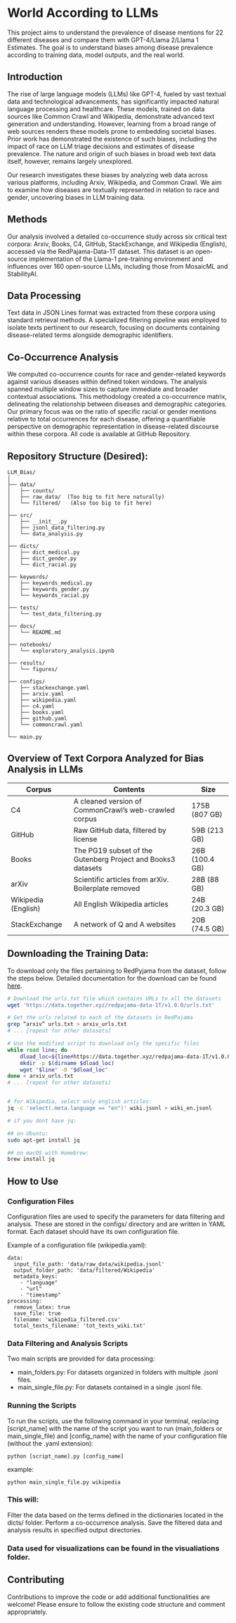 # World According to LLMs

This project aims to understand the prevalence of disease mentions for 22 different diseases and compare them with GPT-4/Llama 2/Llama 1 Estimates. The goal is to understand biases among disease prevalence according to training data, model outputs, and the real world.

## Introduction

The rise of large language models (LLMs) like GPT-4, fueled by vast textual data and technological advancements, has significantly impacted natural language processing and healthcare. These models, trained on data sources like Common Crawl and Wikipedia, demonstrate advanced text generation and understanding. However, learning from a broad range of web sources renders these models prone to embedding societal biases. Prior work has demonstrated the existence of such biases, including the impact of race on LLM triage decisions and estimates of disease prevalence. The nature and origin of such biases in broad web text data itself, however, remains largely unexplored.

Our research investigates these biases by analyzing web data across various platforms, including Arxiv, Wikipedia, and Common Crawl. We aim to examine how diseases are textually represented in relation to race and gender, uncovering biases in LLM training data.

## Methods
Our analysis involved a detailed co-occurrence study across six critical text corpora: Arxiv, Books, C4, GitHub, StackExchange, and Wikipedia (English), accessed via the RedPajama-Data-1T dataset. This dataset is an open-source implementation of the Llama-1 pre-training environment and influences over 160 open-source LLMs, including those from MosaicML and StabilityAI.

## Data Processing
Text data in JSON Lines format was extracted from these corpora using standard retrieval methods. A specialized filtering pipeline was employed to isolate texts pertinent to our research, focusing on documents containing disease-related terms alongside demographic identifiers.

## Co-Occurrence Analysis
We computed co-occurrence counts for race and gender-related keywords against various diseases within defined token windows. The analysis spanned multiple window sizes to capture immediate and broader contextual associations. This methodology created a co-occurrence matrix, delineating the relationship between diseases and demographic categories. Our primary focus was on the ratio of specific racial or gender mentions relative to total occurrences for each disease, offering a quantifiable perspective on demographic representation in disease-related discourse within these corpora. All code is available at GitHub Repository.

## Repository Structure (Desired):

```
LLM_Bias/
│
├── data/
│   ├── counts/  
│   ├── raw_data/  (Too big to fit here naturally)
│   └── filtered/   (Also too big to fit here)
│
├── src/
│   ├── __init__.py
│   ├── jsonl_data_filtering.py
│   └── data_analysis.py
│
├── dicts/
│   ├── dict_medical.py
│   ├── dict_gender.py
│   └── dict_racial.py
│
├── keywords/
│   ├── keywords_medical.py
│   ├── keywords_gender.py
│   └── keywords_racial.py
│
├── tests/
│   └── test_data_filtering.py
│
├── docs/
│   └── README.md
│
├── notebooks/
│   └── exploratory_analysis.ipynb
│
├── results/
│   └── figures/
│
├── configs/
│   ├── stackexchange.yaml
│   ├── arxiv.yaml
│   ├── wikipedia.yaml
│   ├── c4.yaml
│   ├── books.yaml
│   ├── github.yaml
│   └── commoncrawl.yaml
│
└── main.py
```

## Overview of Text Corpora Analyzed for Bias Analysis in LLMs

| Corpus              | Contents                                                     | Size               |
| --------------------| -------------------------------------------------------------| ------------------ |
| C4                  | A cleaned version of CommonCrawl’s web-crawled corpus        | 175B (807 GB)      |
| GitHub              | Raw GitHub data, filtered by license                         | 59B (213 GB)       |
| Books               | The PG19 subset of the Gutenberg Project and Books3 datasets | 26B (100.4 GB)     |
| arXiv               | Scientific articles from arXiv. Boilerplate removed          | 28B (88 GB)        |
| Wikipedia (English) | All English Wikipedia articles                               | 24B (20.3 GB)      |
| StackExchange       | A network of Q and A websites                                | 20B (74.5 GB)      |

## Downloading the Training Data:

To download only the files pertaining to RedPyjama from the dataset, follow the steps below. Detailed documentation for the download can be found [here](https://huggingface.co/datasets/togethercomputer/RedPajama-Data-1T).

```bash
# Download the urls.txt file which contains URLs to all the datasets
wget 'https://data.together.xyz/redpajama-data-1T/v1.0.0/urls.txt'

# Get the urls related to each of the datasets in RedPajama
grep “arxiv” urls.txt > arxiv_urls.txt
# ... [repeat for other datasets]

# Use the modified script to download only the specific files
while read line; do
    dload_loc=${line#https://data.together.xyz/redpajama-data-1T/v1.0.0/}
    mkdir -p $(dirname $dload_loc)
    wget "$line" -O "$dload_loc"
done < arxiv_urls.txt
# ... [repeat for other datasets]


# for Wikipedia, select only english articles:
jq -c 'select(.meta.language == "en")' wiki.jsonl > wiki_en.jsonl

# if you dont have jq:

## on Ubuntu:
sudo apt-get install jq

## on macOS with Homebrew:
brew install jq
```

## How to Use

### Configuration Files
Configuration files are used to specify the parameters for data filtering and analysis. These are stored in the configs/ directory and are written in YAML format. Each dataset should have its own configuration file.

Example of a configuration file (wikipedia.yaml):

```
data:
  input_file_path: 'data/raw_data/wikipedia.jsonl'
  output_folder_path: 'data/filtered/Wikipedia'
  metadata_keys: 
    - "language"
    - "url"
    - "timestamp"
processing:
  remove_latex: true
  save_file: true
  filename: 'wikipedia_filtered.csv'
  total_texts_filename: 'tot_texts_wiki.txt'

```


### Data Filtering and Analysis Scripts

Two main scripts are provided for data processing:

- main_folders.py: For datasets organized in folders with multiple .jsonl files.
- main_single_file.py: For datasets contained in a single .jsonl file.

### Running the Scripts
To run the scripts, use the following command in your terminal, replacing [script_name] with the name of the script you want to run (main_folders or main_single_file) and [config_name] with the name of your configuration file (without the .yaml extension):

```
python [script_name].py [config_name]

```

example:

```
python main_single_file.py wikipedia

```

### This will:

Filter the data based on the terms defined in the dictionaries located in the dicts/ folder.
Perform a co-occurrence analysis.
Save the filtered data and analysis results in specified output directories.

### Data used for visualizations can be found in the visualiations folder.

## Contributing
Contributions to improve the code or add additional functionalities are welcome! Please ensure to follow the existing code structure and comment appropriately.
